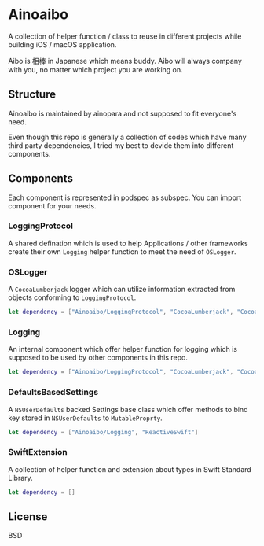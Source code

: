 # Ainoaibo

A collection of helper function / class to reuse in different projects while building iOS / macOS application.

Aibo is 相棒 in Japanese which means buddy. Aibo will always company with you, no matter which project you are working on.

## Structure
Ainoaibo is maintained by ainopara and not supposed to fit everyone's need.

Even though this repo is generally a collection of codes which have many third party dependencies, I tried my best to devide them into different components.

## Components
Each component is represented in podspec as subspec. You can import component for your needs.

### LoggingProtocol
A shared defination which is used to help Applications / other frameworks create their own `Logging` helper function to meet the need of `OSLogger`.

### OSLogger
A `CocoaLumberjack` logger which can utilize information extracted from objects conforming to `LoggingProtocol`.

```swift
let dependency = ["Ainoaibo/LoggingProtocol", "CocoaLumberjack", "CocoaLumberjack/Swift"]
```

### Logging
An internal component which offer helper function for logging which is supposed to be used by other components in this repo.

```swift
let dependency = ["Ainoaibo/LoggingProtocol", "CocoaLumberjack", "CocoaLumberjack/Swift"]
```

### DefaultsBasedSettings
A `NSUserDefaults` backed Settings base class which offer methods to bind key stored in `NSUserDefaults` to `MutableProprty`.

```swift
let dependency = ["Ainoaibo/Logging", "ReactiveSwift"]
```

### SwiftExtension
A collection of helper function and extension about types in Swift Standard Library.

```swift
let dependency = []
```

## License
BSD